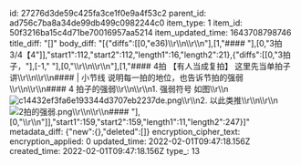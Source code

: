 id: 27276d3de59c425fa3ce1f0e9a4f53c2
parent_id: ad756c7ba8a34de99db499c0982244c0
item_type: 1
item_id: 50f3216ba15c4d71be70016957aa5214
item_updated_time: 1643708798746
title_diff: "[]"
body_diff: "[{\"diffs\":[[0,\"e36)\\\r\\\n\\\r\\\n\"],[1,\"#### \"],[0,\"3拍 3/4【4\"]],\"start1\":112,\"start2\":112,\"length1\":16,\"length2\":21},{\"diffs\":[[0,\"3拍子，\"],[-1,\" \"],[0,\"\\\r\\\n\\\r\\\n\"],[1,\"#### 4拍 【有人当成复拍】 这里先当单拍子讲\\\r\\\n\\\r\\\n#### | 小节线 说明每一拍的地位，也告诉节拍的强弱\\\r\\\n\\\r\\\n#### 4 拍子的强弱\\\r\\\n\\\r\\\n1. 强弱符号 如图\\\r\\\n   ![c14432ef3fa6e193344d3707eb2237de.png](:/4d085f075ac047578104e625935b0b0a)\\\r\\\n2. 以此类推\\\r\\\n\\\r\\\n![2拍的强弱.png](:/3f29e395918542d089d5ad67959e3df4)\\\r\\\n\\\r\\\n#### \"],[0,\"\\\r\\\n\"]],\"start1\":159,\"start2\":159,\"length1\":11,\"length2\":247}]"
metadata_diff: {"new":{},"deleted":[]}
encryption_cipher_text: 
encryption_applied: 0
updated_time: 2022-02-01T09:47:18.156Z
created_time: 2022-02-01T09:47:18.156Z
type_: 13